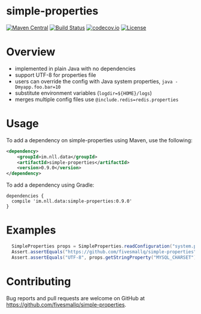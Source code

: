# simple-properties
[![Maven Central](https://maven-badges.herokuapp.com/maven-central/im.nll.data/simple-properties/badge.svg)](https://maven-badges.herokuapp.com/maven-central/im.nll.data/simple-properties/)
[![Build Status](https://travis-ci.org/fivesmallq/simple-properties.svg)](https://travis-ci.org/fivesmallq/simple-properties)
[![codecov.io](http://codecov.io/github/fivesmallq/simple-propertiesr/coverage.svg?branch=master)](http://codecov.io/github/fivesmallq/simple-properties?branch=master)
[![License](https://img.shields.io/badge/license-Apache%202-4EB1BA.svg)](https://www.apache.org/licenses/LICENSE-2.0.html)


# Overview

* implemented in plain Java with no dependencies
* support UTF-8 for properties file
* users can override the config with Java system properties, `java -Dmyapp.foo.bar=10`
* substitute environment variables (`logdir=${HOME}/logs`)
* merges multiple config files use `@include.redis=redis.properties`

# Usage
To add a dependency on simple-properties using Maven, use the following:

```xml
<dependency>
    <groupId>im.nll.data</groupId>
    <artifactId>simple-properties</artifactId>
    <version>0.9.0</version>
</dependency>
```

To add a dependency using Gradle:

```
dependencies {
  compile 'im.nll.data:simple-properties:0.9.0'
}
```


# Examples

```java
  SimpleProperties props = SimpleProperties.readConfiguration("system.properties");
  Assert.assertEquals("https://github.com/fivesmallq/simple-properties", props.getStringProperty("base_url"));
  Assert.assertEquals("UTF-8", props.getStringProperty("MYSQL_CHARSET"));
```

# Contributing

Bug reports and pull requests are welcome on GitHub at https://github.com/fivesmallq/simple-properties.
